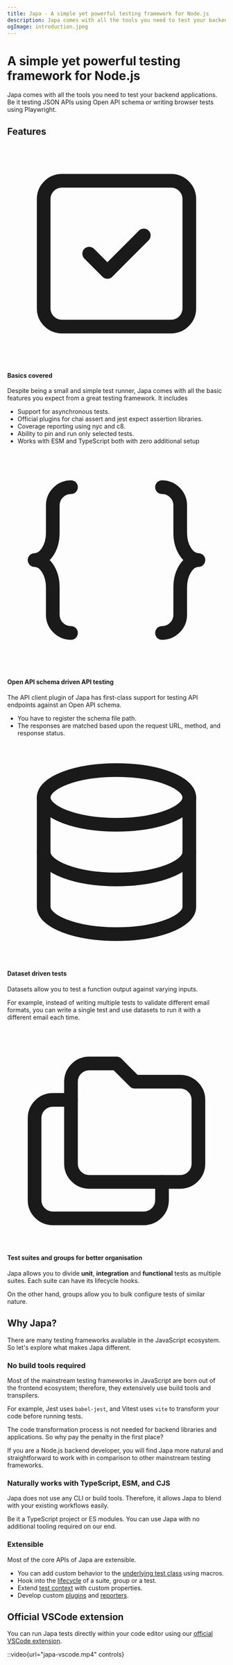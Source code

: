 ```yaml
---
title: Japa - A simple yet powerful testing framework for Node.js
description: Japa comes with all the tools you need to test your backend applications. Be it testing JSON APIs using Open API schema or writing browser tests using Playwright.
ogImage: introduction.jpeg
---
```


# A simple yet powerful testing framework for Node.js

Japa comes with all the tools you need to test your backend applications. Be it testing JSON APIs using Open API schema or writing browser tests using Playwright.

## Features

<div class="features">
  <div class="feature">
    <div class="feature_content">
      <div class="feature_title">
        <svg xmlns="http://www.w3.org/2000/svg" viewBox="0 0 24 24" stroke-width="1.5" stroke="currentColor" fill="none" stroke-linecap="round" stroke-linejoin="round">
          <path stroke="none" d="M0 0h24v24H0z" fill="none"/>
          <rect x="4" y="4" width="16" height="16" rx="2" />
          <path d="M9 12l2 2l4 -4" />
        </svg>
      </div>
      <div class="feature_body">
        <h4> Basics covered </h4>
        <p>
          Despite being a small and simple test runner, Japa comes with all the basic features you expect from a great testing framework. It includes
        </p>
        <ul>
          <li> Support for asynchronous tests. </li>
          <li> Official plugins for chai assert and jest expect assertion libraries.</li>
          <li> Coverage reporting using nyc and c8. </li>
          <li> Ability to pin and run only selected tests. </li>
          <li>Works with ESM and TypeScript both with zero additional setup</li>
        </ul>
      </div>
    </div>
  </div>

  <div class="feature">
    <div class="feature_content">
      <div class="feature_title">
        <svg xmlns="http://www.w3.org/2000/svg" viewBox="0 0 24 24" stroke-width="1.5" stroke="currentColor" fill="none" stroke-linecap="round" stroke-linejoin="round">
          <path stroke="none" d="M0 0h24v24H0z" fill="none"/>
          <path d="M7 4a2 2 0 0 0 -2 2v3a2 3 0 0 1 -2 3a2 3 0 0 1 2 3v3a2 2 0 0 0 2 2" />
          <path d="M17 4a2 2 0 0 1 2 2v3a2 3 0 0 0 2 3a2 3 0 0 0 -2 3v3a2 2 0 0 1 -2 2" />
        </svg>
      </div>
      <div class="feature_body">
        <h4> Open API schema driven API testing </h4>
        <p>
          The API client plugin of Japa has first-class support for testing API endpoints against an Open API schema.
        </p>
        <ul>
          <li> You have to register the schema file path. </li>
          <li> The responses are matched based upon the request URL, method, and response status.</li>
        </ul>
      </div>
    </div>
  </div>

  <!-- <div class="feature">
    <div class="feature_content">
      <div class="feature_title">
        <svg xmlns="http://www.w3.org/2000/svg" viewBox="0 0 24 24" stroke-width="1.5" stroke="currentColor" fill="none" stroke-linecap="round" stroke-linejoin="round">
          <path stroke="none" d="M0 0h24v24H0z" fill="none"/>
          <rect x="4" y="4" width="16" height="16" rx="1" />
          <line x1="4" y1="8" x2="20" y2="8" />
          <line x1="8" y1="4" x2="8" y2="8" />
        </svg>
      </div>
      <div class="feature_body">
        <h4> Browser testing using Playwright </h4>
        <p> Suites serve as an organization layer for your tests. For example, a suite for unit tests and another for functional tests.</p>
      </div>
    </div>
  </div> -->

  <div class="feature">
    <div class="feature_content">
      <div class="feature_title">
        <svg xmlns="http://www.w3.org/2000/svg" viewBox="0 0 24 24" stroke-width="1.5" stroke="currentColor" fill="none" stroke-linecap="round" stroke-linejoin="round">
          <path stroke="none" d="M0 0h24v24H0z" fill="none"/>
          <ellipse cx="12" cy="6" rx="8" ry="3"></ellipse>
          <path d="M4 6v6a8 3 0 0 0 16 0v-6" />
          <path d="M4 12v6a8 3 0 0 0 16 0v-6" />
        </svg>
      </div>
      <div class="feature_body">
        <h4> Dataset driven tests </h4>
        <p>
          Datasets allow you to test a function output against varying inputs.
        </p>
        <p>
          For example, instead of writing multiple tests to validate different email formats, you can write a single test and use datasets to run it with a different email each time.
        </p>
      </div>
    </div>
  </div>

  <div class="feature">
    <div class="feature_content">
      <div class="feature_title">
        <svg xmlns="http://www.w3.org/2000/svg" viewBox="0 0 24 24" stroke-width="1.5" stroke="currentColor" fill="none" stroke-linecap="round" stroke-linejoin="round">
          <path stroke="none" d="M0 0h24v24H0z" fill="none"/>
          <path d="M9 4h3l2 2h5a2 2 0 0 1 2 2v7a2 2 0 0 1 -2 2h-10a2 2 0 0 1 -2 -2v-9a2 2 0 0 1 2 -2" />
          <path d="M17 17v2a2 2 0 0 1 -2 2h-10a2 2 0 0 1 -2 -2v-9a2 2 0 0 1 2 -2h2" />
        </svg>
      </div>
      <div class="feature_body">
        <h4> Test suites and groups for better organisation </h4>
        <p>
          Japa allows you to divide <strong>unit</strong>, <strong>integration</strong> and <strong>functional</strong> tests as multiple suites. Each suite can have its lifecycle hooks.
        </p>
        <p>
          On the other hand, groups allow you to bulk configure tests of similar nature.
        </p>
      </div>
    </div>
  </div>

  <!-- <div class="feature">
    <div class="feature_content">
      <div class="feature_title">
        <svg xmlns="http://www.w3.org/2000/svg" fill="none" viewBox="0 0 24 24" strokeWidth={1.5} stroke="currentColor">
          <path strokeLinecap="round" strokeLinejoin="round" d="M14.25 9.75L16.5 12l-2.25 2.25m-4.5 0L7.5 12l2.25-2.25M6 20.25h12A2.25 2.25 0 0020.25 18V6A2.25 2.25 0 0018 3.75H6A2.25 2.25 0 003.75 6v12A2.25 2.25 0 006 20.25z" />
        </svg>
      </div>
      <div class="feature_body">
        <h4> Integrations for all major Node.js frameworks </h4>
        <p>
          Japa works with ESM and TypeScript projects with zero additional toolings.
        </p>
      </div>
    </div>
  </div> -->
</div>

## Why Japa?
There are many testing frameworks available in the JavaScript ecosystem. So let's explore what makes Japa different.

### No build tools required
Most of the mainstream testing frameworks in JavaScript are born out of the frontend ecosystem; therefore, they extensively use build tools and transpilers.

For example, Jest uses `babel-jest`, and Vitest uses `vite` to transform your code before running tests.

The code transformation process is not needed for backend libraries and applications. So why pay the penalty in the first place?

If you are a Node.js backend developer, you will find Japa more natural and straightforward to work with in comparison to other mainstream testing frameworks.

### Naturally works with TypeScript, ESM, and CJS
Japa does not use any CLI or build tools. Therefore, it allows Japa to blend with your existing workflows easily.

Be it a TypeScript project or ES modules. You can use Japa with no additional tooling required on our end.

### Extensible
Most of the core APIs of Japa are extensible. 

- You can add custom behavior to the [underlying test class](./underlying-test-class.md#extending-test-class) using macros.
- Hook into the [lifecycle](./lifecycle-hooks.md) of a suite, group or a test.
- Extend [test context](./test-context.md#extending-context) with custom properties.
- Develop custom [plugins](./extend/creating-plugins.md) and [reporters](./extend/creating-reporters.md).

## Official VSCode extension
You can run Japa tests directly within your code editor using our [official VSCode extension](https://marketplace.visualstudio.com/items?itemName=jripouteau.japa-vscode).

::video{url="japa-vscode.mp4" controls}

